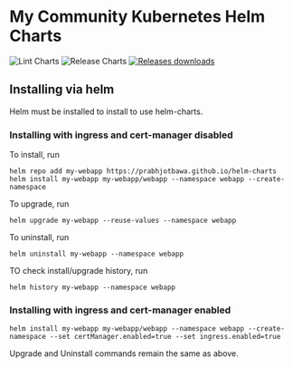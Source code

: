 #  My Community Kubernetes Helm Charts                                      

![Lint Charts](https://github.com/prabhjotbawa/helm-charts/workflows/Lint%20Charts/badge.svg) ![Release Charts](https://github.com/prabhjotbawa/helm-charts/workflows/Release%20Charts/badge.svg) [![Releases downloads](https://img.shields.io/github/downloads/prabhjotbawa/helm-charts/total.svg)](https://github.com/prabhjotbawa/helm-charts/releases)

## Installing via helm                                  
Helm must be installed to install to use helm-charts.
### Installing with ingress and cert-manager disabled
To install, run
```commandline
helm repo add my-webapp https://prabhjotbawa.github.io/helm-charts
helm install my-webapp my-webapp/webapp --namespace webapp --create-namespace
```
To upgrade, run
```commandline
helm upgrade my-webapp --reuse-values --namespace webapp
```
To uninstall, run
```commandline
helm uninstall my-webapp --namespace webapp
```
TO check install/upgrade history, run
```commandline
helm history my-webapp --namespace webapp
```

### Installing with ingress and cert-manager enabled
```
helm install my-webapp my-webapp/webapp --namespace webapp --create-namespace --set certManager.enabled=true --set ingress.enabled=true
```
Upgrade and Uninstall commands remain the same as above.